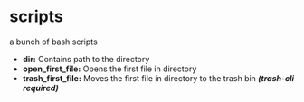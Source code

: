 # scripts
a bunch of bash scripts

- **dir:** Contains path to the directory
- **open_first_file:** Opens the first file in directory
- **trash_first_file:** Moves the first file in directory to the trash bin **_(trash-cli required)_**
